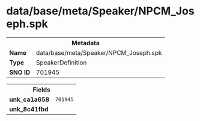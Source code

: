 <h1>data/base/meta/Speaker/NPCM_Joseph.spk</h1><table><tr><th colspan="100%">Metadata</th></tr><tr><td><b>Name</b></td><td>data/base/meta/Speaker/NPCM_Joseph.spk</td></tr><tr><td><b>Type</b></td><td>SpeakerDefinition</td></tr><tr><td><b>SNO ID</b></td><td>701945</td></tr></table>

<table><tr><th colspan="100%">Fields</th></tr><tr><td><b>unk_ca1a658</b></td><td><code>701945</code></td></tr><tr><td><b>unk_8c41fbd</b></td><td></td></tr></table>

